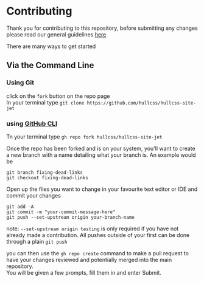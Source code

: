 # Contributing

Thank you for contributing to this repository, before submitting any changes please read our general guidelines [here](https://github.com/hullcss/contributing)  

There are many ways to get started

## Via the Command Line

### Using Git

click on the `fork` button on the repo page  
In your terminal type `git clone https://github.com/hullcss/hullcss-site-jet`  

### using [GitHub CLI](https://cli.github.com/)  

Tn your terminal type
`gh repo fork hullcss/hullcss-site-jet`  

Once the repo has been forked and is on your system, you'll want to create a new branch with a name detailing what your branch is. An example would be  

```git
git branch fixing-dead-links
git checkout fixing-dead-links
````  

Open up the files you want to change in your favourite text editor or IDE and commit your changes  

```git
git add -A
git commit -m "your-commit-message-here"
git push --set-upstream origin your-branch-name
```

note: `--set-upstream origin testing` is only required if you have not already made a contribution. All pushes outside of your first can be done through a plain `git push`  

you can then use the `gh repo create` command to make a pull request to have your changes reviewed and potentially merged into the main repository.  
You will be given a few prompts, fill them in and enter Submit.  
